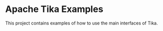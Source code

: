 Apache Tika Examples
====================

This project contains examples of how to use the main interfaces of Tika.